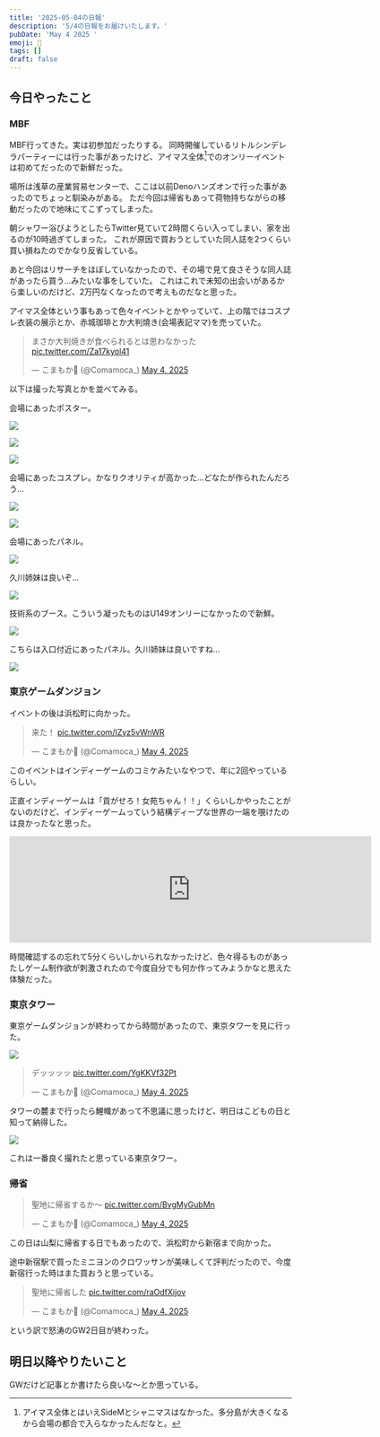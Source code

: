 ```yaml
---
title: '2025-05-04の日報'
description: '5/4の日報をお届けいたします。'
pubDate: 'May 4 2025 '
emoji: 🦊
tags: []
draft: false
---
```


## 今日やったこと

### MBF

MBF行ってきた。実は初参加だったりする。
同時開催しているリトルシンデレラパーティーには行った事があったけど、アイマス全体[^1]でのオンリーイベントは初めてだったので新鮮だった。

場所は浅草の産業貿易センターで、ここは以前Denoハンズオンで行った事があったのでちょっと馴染みがある。
ただ今回は帰省もあって荷物持ちながらの移動だったので地味にてこずってしまった。

朝シャワー浴びようとしたらTwitter見ていて2時間くらい入ってしまい、家を出るのが10時過ぎてしまった。
これが原因で買おうとしていた同人誌を2つくらい買い損ねたのでかなり反省している。

あと今回はリサーチをほぼしていなかったので、その場で見て良さそうな同人誌があったら買う...みたいな事をしていた。
これはこれで未知の出会いがあるから楽しいのだけど、2万円なくなったので考えものだなと思った。

アイマス全体という事もあって色々イベントとかやっていて、上の階ではコスプレ衣装の展示とか、赤城珈琲とか大判燒き(会場表記ママ)を売っていた。

<blockquote class="twitter-tweet"><p lang="ja" dir="ltr">まさか大判焼きが食べられるとは思わなかった <a href="https://t.co/Za17kyol41">pic.twitter.com/Za17kyol41</a></p>&mdash; こまもか🦊 (@Comamoca_) <a href="https://twitter.com/Comamoca_/status/1918927287153578346?ref_src=twsrc%5Etfw">May 4, 2025</a></blockquote> <script async src="https://platform.twitter.com/widgets.js" charset="utf-8"></script>

以下は撮った写真とかを並べてみる。

会場にあったポスター。

![](/img/2025-05-06-053145.png)

![](/img/2025-05-06-053203.png)

![](/img/2025-05-06-053323.png)

会場にあったコスプレ。かなりクオリティが高かった...どなたが作られたんだろう...

![](/img/2025-05-06-053329.png)

![](/img/2025-05-06-053301.png)

会場にあったパネル。

![](/img/2025-05-06-053412.png)

久川姉妹は良いぞ...

![](/img/2025-05-06-053507.png)

技術系のブース。こういう凝ったものはU149オンリーになかったので新鮮。

![](/img/2025-05-06-053521.png)

こちらは入口付近にあったパネル。久川姉妹は良いですね...

![](/img/2025-05-06-053712.png)

### 東京ゲームダンジョン

イベントの後は浜松町に向かった。

<blockquote class="twitter-tweet"><p lang="ja" dir="ltr">来た！ <a href="https://t.co/IZyz5vWnWR">pic.twitter.com/IZyz5vWnWR</a></p>&mdash; こまもか🦊 (@Comamoca_) <a href="https://twitter.com/Comamoca_/status/1918944304568922186?ref_src=twsrc%5Etfw">May 4, 2025</a></blockquote> <script async src="https://platform.twitter.com/widgets.js" charset="utf-8"></script>

このイベントはインディーゲームのコミケみたいなやつで、年に2回やっているらしい。

正直インディーゲームは「貢がせろ！女苑ちゃん！！」くらいしかやったことがないのだけど、インディーゲームっていう結構ディープな世界の一端を覗けたのは良かったなと思った。

<iframe src="https://store.steampowered.com/widget/2649990/" frameborder="0" width="646" height="190"></iframe>

時間確認するの忘れて5分くらいしかいられなかったけど、色々得るものがあったしゲーム制作欲が刺激されたので今度自分でも何か作ってみようかなと思えた体験だった。

### 東京タワー

東京ゲームダンジョンが終わってから時間があったので、東京タワーを見に行った。

![](/img/2025-05-06-054030.png)

<blockquote class="twitter-tweet"><p lang="ja" dir="ltr">デッッッッ <a href="https://t.co/YgKKVf32Pt">pic.twitter.com/YgKKVf32Pt</a></p>&mdash; こまもか🦊 (@Comamoca_) <a href="https://twitter.com/Comamoca_/status/1918945904486232447?ref_src=twsrc%5Etfw">May 4, 2025</a></blockquote> <script async src="https://platform.twitter.com/widgets.js" charset="utf-8"></script>

タワーの麓まで行ったら鯉幟があって不思議に思ったけど、明日はこどもの日と知って納得した。

![](/img/2025-05-06-054216.png)

これは一番良く撮れたと思っている東京タワー。

### 帰省

<blockquote class="twitter-tweet"><p lang="ja" dir="ltr">聖地に帰省するか〜 <a href="https://t.co/BvgMyGubMn">pic.twitter.com/BvgMyGubMn</a></p>&mdash; こまもか🦊 (@Comamoca_) <a href="https://twitter.com/Comamoca_/status/1918968903809843708?ref_src=twsrc%5Etfw">May 4, 2025</a></blockquote> <script async src="https://platform.twitter.com/widgets.js" charset="utf-8"></script>

この日は山梨に帰省する日でもあったので、浜松町から新宿まで向かった。

途中新宿駅で買ったミニヨンのクロワッサンが美味しくて評判だったので、今度新宿行った時はまた買おうと思っている。

<blockquote class="twitter-tweet"><p lang="ja" dir="ltr">聖地に帰省した <a href="https://t.co/raOdfXijov">pic.twitter.com/raOdfXijov</a></p>&mdash; こまもか🦊 (@Comamoca_) <a href="https://twitter.com/Comamoca_/status/1919018198529081508?ref_src=twsrc%5Etfw">May 4, 2025</a></blockquote> <script async src="https://platform.twitter.com/widgets.js" charset="utf-8"></script>

という訳で怒涛のGW2日目が終わった。

## 明日以降やりたいこと

GWだけど記事とか書けたら良いな〜とか思っている。

[^1]: アイマス全体とはいえSideMとシャニマスはなかった。多分島が大きくなるから会場の都合で入らなかったんだなと。

